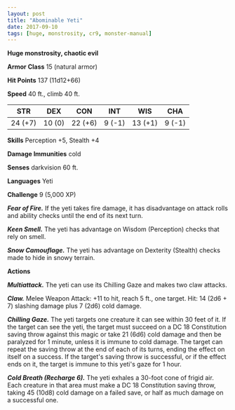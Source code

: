 ```yaml
---
layout: post
title: "Abominable Yeti"
date: 2017-09-10
tags: [huge, monstrosity, cr9, monster-manual]
---
```


**Huge monstrosity, chaotic evil**

**Armor Class** 15 (natural armor)

**Hit Points** 137 (11d12+66)

**Speed** 40 ft., climb 40 ft.

|   STR   |   DEX   |   CON   |   INT   |   WIS   |   CHA   |
|:-----:|:-----:|:-----:|:-----:|:-----:|:-----:|
| 24 (+7) | 10 (0) | 22 (+6) | 9 (-1) | 13 (+1) | 9 (-1) |

**Skills** Perception +5, Stealth +4

**Damage Immunities** cold

**Senses** darkvision 60 ft.

**Languages** Yeti

**Challenge** 9 (5,000 XP)

***Fear of Fire.*** If the yeti takes fire damage, it has disadvantage on attack rolls and ability checks until the end of its next turn.

***Keen Smell.*** The yeti has advantage on Wisdom (Perception) checks that rely on smell.

***Snow Camouflage.*** The yeti has advantage on Dexterity (Stealth) checks made to hide in snowy terrain.

**Actions**

***Multiattack.*** The yeti can use its Chilling Gaze and makes two claw attacks.

***Claw.*** Melee Weapon Attack: +11 to hit, reach 5 ft., one target. Hit: 14 (2d6 + 7) slashing damage plus 7 (2d6) cold damage.

***Chilling Gaze.*** The yeti targets one creature it can see within 30 feet of it. If the target can see the yeti, the target must succeed on a DC 18 Constitution saving throw against this magic or take 21 (6d6) cold damage and then be paralyzed for 1 minute, unless it is immune to cold damage. The target can repeat the saving throw at the end of each of its turns, ending the effect on itself on a success. If the target's saving throw is successful, or if the effect ends on it, the target is immune to this yeti's gaze for 1 hour.

***Cold Breath (Recharge 6).*** The yeti exhales a 30-foot cone of frigid air. Each creature in that area must make a DC 18 Constitution saving throw, taking 45 (10d8) cold damage on a failed save, or half as much damage on a successful one.

